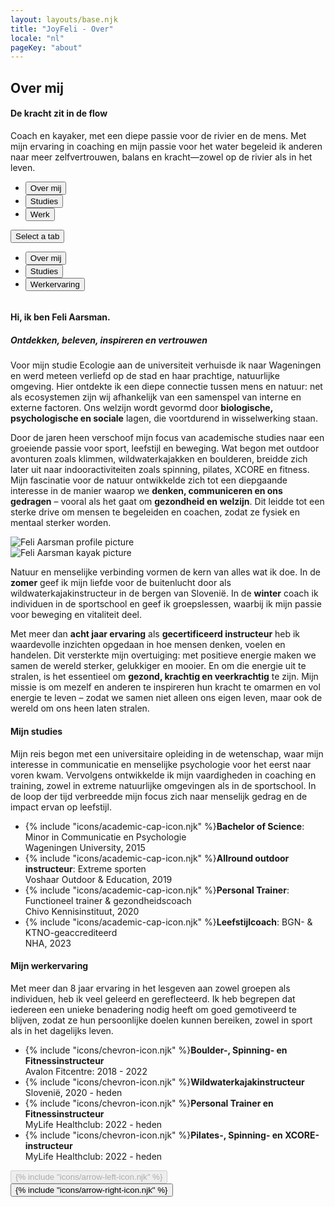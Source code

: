 ```yaml
---
layout: layouts/base.njk
title: "JoyFeli - Over"
locale: "nl"
pageKey: "about"
---
```


<!-- Hero Section -->
<section class="hero-section overflow-hidden">
  <div class="container position-relative">
    <div class="row">
      <div class="col-12 position-relative m-0 p-0">
        <!-- Background image container -->
        <div class="bg-image aboutme-img animate-slide-in-right" data-bg="/img/Feli_soca2_cut.jpg" data-bgPhone="/img/Feli_soca2_phone.jpg">
        </div>
        <!-- Text overlay -->
        <div class="text-overlay aboutme-text animate-slide-in-left bg-white bg-opacity-75 p-4 p-xxl-5">
          <h1 class="separator text-uppercase">
            <span class="d-block mb-2">
              <span><strong>Over mij</strong></span>
            </span>
          </h1>
            <h4>
              <span class="d-block mb-3 fst-italic">
                De kracht zit in de flow
              </span>
            </h4>
          <p>
            Coach en kayaker, met een diepe passie voor de rivier en de mens.
            Met mijn ervaring in coaching en mijn passie voor het water begeleid ik anderen naar meer zelfvertrouwen, balans en kracht—zowel op de rivier als in het leven.
          </p>
        </div>
      </div>
    </div>
  </div>
</section>
<!-- End Hero Section -->
<div class="sun-divider">
  <span class="sun"></span>
</div>
<!-- Tabs Section -->
<section class="py-5 gray-bg tab-section">
  <div class="container px-0 px-sm-3">
    <div class="custom-tabs px-2 px-sm-0">
      <!-- Tab Navigation -->
      <ul class="nav nav-tabs justify-content-center mb-4 border-0" id="aboutMeTabs" role="tablist">
        <li class="nav-item d-none d-md-flex">
          <button class="nav-link px-4 active" id="tab-about" data-bs-toggle="tab" data-bs-target="#about" type="button" role="tab" aria-controls="about" aria-selected="true">
            Over mij
          </button>
        </li>
        <li class="nav-item d-none d-md-flex">
          <button class="nav-link px-4" id="tab-studies" data-bs-toggle="tab" data-bs-target="#studies" type="button" role="tab" aria-controls="studies" aria-selected="false">
            Studies
          </button>
        </li>
        <li class="nav-item d-none d-md-flex">
          <button class="nav-link px-4" id="tab-work" data-bs-toggle="tab" data-bs-target="#work" type="button" role="tab" aria-controls="work" aria-selected="false">
            Werk
          </button>
        </li>
      </ul>
      <!-- Dropdown Menu for sm screens -->
      <div class="dropdown d-block d-md-none text-center fs-4">
        <button
          class="btn dropdown-toggle fs-4 w-100 bg-white border"
          type="button"
          id="mobileDropdown"
          data-bs-toggle="dropdown"
          aria-expanded="false"
        >
          Select a tab
        </button>
        <ul class="dropdown-menu" aria-labelledby="mobileDropdown" role="tablist">
          <li>
            <button class="dropdown-item active fs-4" data-bs-toggle="tab" data-bs-target="#about" type="button" role="tab" aria-selected="true">
              Over mij
            </button>
          </li>
          <li>
            <button class="dropdown-item fs-4" data-bs-toggle="tab" data-bs-target="#studies" type="button" role="tab" aria-selected="false">
              Studies
            </button>
          </li>
          <li>
            <button class="dropdown-item fs-4" data-bs-toggle="tab" data-bs-target="#work" type="button" role="tab" aria-selected="false">
              Werkervaring
            </button>
          </li>
        </ul>
      </div>
      <div class="tab-line"></div>
    </div>
    <div class="tab-content pt-3" id="aboutMeTabsContent" style="overflow:hidden">
      <!-- About me Tab -->
      <div class="mb-3 tab-pane fade active show" id="about" role="tabpanel" aria-labelledby="tab-about">
        <div class="row px-2 px-sm-0">
          <div class="col-lg-6">
            <h4 class="mt-4 mb-3 separator">Hi, ik ben Feli Aarsman.</h4>
            <h5 class="mb-0 mb-lg-3"><i>Ontdekken, beleven, inspireren en vertrouwen</i></h5>
            <p>
              Voor mijn studie Ecologie aan de universiteit verhuisde ik naar Wageningen en werd meteen verliefd op de stad en haar prachtige, natuurlijke omgeving. Hier ontdekte ik een diepe connectie tussen mens en natuur: net als ecosystemen zijn wij afhankelijk van een samenspel van interne en externe factoren. Ons welzijn wordt gevormd door <strong>biologische, psychologische en sociale</strong> lagen, die voortdurend in wisselwerking staan.
            </p>
            <p>
              Door de jaren heen verschoof mijn focus van academische studies naar een groeiende passie voor sport, leefstijl en beweging. Wat begon met outdoor avonturen zoals klimmen, wildwaterkajakken en boulderen, breidde zich later uit naar indooractiviteiten zoals spinning, pilates, XCORE en fitness. Mijn fascinatie voor de natuur ontwikkelde zich tot een diepgaande interesse in de manier waarop we <strong>denken, communiceren en ons gedragen</strong> – vooral als het gaat om <strong>gezondheid en welzijn</strong>. Dit leidde tot een sterke drive om mensen te begeleiden en coachen, zodat ze fysiek en mentaal sterker worden.
            </p>
          </div>
          <div class="col-lg-6 my-0 my-lg-3">
            <img class="img-fluid profile-img my-3 my-lg-5" src="/img/Feli2.jpg" alt="Feli Aarsman profile picture">
          </div>
        </div>
        <div class="row px-2 px-sm-0">
          <div class="col-lg-6 px-0 px-lg-3 my-3 order-last order-lg-first ">
            <img class="img-fluid kayak-img me-lg-5" src="/img/Feli_kayak.jpg" alt="Feli Aarsman kayak picture">
          </div>
          <div class="col-lg-6 order-first order-lg-last">
            <p>
              Natuur en menselijke verbinding vormen de kern van alles wat ik doe. In de <strong>zomer</strong> geef ik mijn liefde voor de buitenlucht door als wildwaterkajakinstructeur in de bergen van Slovenië. In de <strong>winter</strong> coach ik individuen in de sportschool en geef ik groepslessen, waarbij ik mijn passie voor beweging en vitaliteit deel.
            </p>
            <p>
              Met meer dan <strong>acht jaar ervaring</strong> als <strong>gecertificeerd instructeur</strong> heb ik waardevolle inzichten opgedaan in hoe mensen denken, voelen en handelen. Dit versterkte mijn overtuiging: met positieve energie maken we samen de wereld sterker, gelukkiger en mooier. En om die energie uit te stralen, is het essentieel om <strong>gezond, krachtig en veerkrachtig</strong> te zijn. Mijn missie is om mezelf en anderen te inspireren hun kracht te omarmen en vol energie te leven – zodat we samen niet alleen ons eigen leven, maar ook de wereld om ons heen laten stralen.
            </p>
          </div>
        </div>
      </div>
      <!-- Studies Tab-->
      <div class="mb-3 tab-pane fade px-2 px-sm-0" id="studies" role="tabpanel" aria-labelledby="tab-studies">
        <h4 class="mt-4 mb-3 separator">Mijn studies</h4>
        <p>
        Mijn reis begon met een universitaire opleiding in de wetenschap, waar mijn interesse in communicatie en menselijke psychologie voor het eerst naar voren kwam. Vervolgens ontwikkelde ik mijn vaardigheden in coaching en training, zowel in extreme natuurlijke omgevingen als in de sportschool. In de loop der tijd verbreedde mijn focus zich naar menselijk gedrag en de impact ervan op leefstijl.
        </p>
        <p id="studies">
          <ul class="mt-3 list-unstyled">
            <li class="mb-3">
              {% include "icons/academic-cap-icon.njk" %}<span><strong>Bachelor of Science</strong>: Minor in Communicatie en Psychologie <br>Wageningen University, 2015</span>
            </li>
            <li class="mb-3">
              {% include "icons/academic-cap-icon.njk" %}<span><strong>Allround outdoor instructeur</strong>: Extreme sporten
              <br>Voshaar Outdoor & Education, 2019</span>
            </li>
            <li class="mb-3">
              {% include "icons/academic-cap-icon.njk" %}<span><strong>Personal Trainer</strong>: Functioneel trainer & gezondheidscoach
              <br>Chivo Kennisinstituut, 2020</span>
            </li>
            <li class="mb-3">
              {% include "icons/academic-cap-icon.njk" %}<span><strong>Leefstijlcoach</strong>: BGN- & KTNO-geaccrediteerd
              <br>NHA, 2023</span>
            </li>
          </ul>
        </p>
      </div>
      <!-- Work experience tab -->
      <div class="mb-3 tab-pane fade px-2 px-sm-0" id="work" role="tabpanel" aria-labelledby="tab-work">
          <h4 class="mt-4 mb-3 separator">Mijn werkervaring</h4>
          <p>
            Met meer dan 8 jaar ervaring in het lesgeven aan zowel groepen als individuen, heb ik veel geleerd en gereflecteerd. Ik heb begrepen dat iedereen een unieke benadering nodig heeft om goed gemotiveerd te blijven, zodat ze hun persoonlijke doelen kunnen bereiken, zowel in sport als in het dagelijks leven.
          </p>
          <p id="work-experience">
            <ul class="mt-3 list-unstyled">
              <li class="mb-3">
                {% include "icons/chevron-icon.njk" %}<span><strong>Boulder-, Spinning- en Fitnessinstructeur</strong>
                <br>Avalon Fitcentre: 2018 - 2022</span>
              </li>
              <li class="mb-3">
                {% include "icons/chevron-icon.njk" %}<span><strong>Wildwaterkajakinstructeur</strong>
                <br>Slovenië, 2020 - heden</span>
              </li>
              <li class="mb-3">
                {% include "icons/chevron-icon.njk" %}<span><strong>Personal Trainer en Fitnessinstructeur</strong>
                <br>MyLife Healthclub: 2022 - heden</span>
              </li>
              <li class="mb-3">
                {% include "icons/chevron-icon.njk" %}<span><strong>Pilates-, Spinning- en XCORE-instructeur</strong>
                <br>MyLife Healthclub: 2022 - heden</span>
              </li>
            </ul>
          </p>
      </div>
  <!-- Navigation buttons -->
  <div class="mt-3 text-center">
    <button id="prevTabBtn" class="btn custom-btn mx-3 fs-5" disabled>{% include "icons/arrow-left-icon.njk" %}</button>
    <button id="nextTabBtn" class="btn custom-btn mx-3 fs-5">{% include "icons/arrow-right-icon.njk" %}</button>
  </div>
</section>